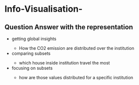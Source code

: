 # Info-Visualisation-

## Question Answer with the representation 

<ul>
  <li> getting global insights </li>
  <ul>
    <li> How the CO2 emission are distributed over the institution </li>
  </ul>
  <li> comparing subsets </li>
  <ul>
    <li> which house inside institution travel the most </li>
  </ul>
  <li> focusing on subsets </li>
  <ul>
    <li> how are those values distributed for a specific institution </li>
  </ul>
</ul>
